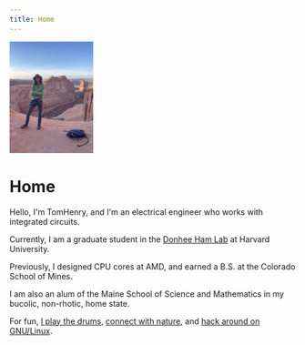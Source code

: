 ```yaml
---
title: Home 
---
```


<img src="/media/moab-22.jpeg" alt="Me on a trip to Moab in 2022" style="height:14em"> 

# Home

Hello, I'm TomHenry, and I'm an electrical engineer who works with integrated circuits. 

Currently, I am a graduate student in the [Donhee Ham Lab](https://www.donheehamlab.org/) at Harvard University.

Previously, I designed CPU cores at AMD, and earned a B.S. at the Colorado School of Mines. 

I am also an alum of the Maine School of Science and Mathematics in my bucolic, non-rhotic, home state.

For fun, [I play the drums](/music.html), [connect with nature](/photos.html), and [hack around on GNU/Linux](/setup.html). 

